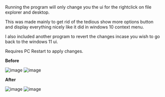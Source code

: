 Running the program will only change you the ui for the rightclick on file explorer and desktop.

This was made mainly to get rid of the tedious show more options button and display everything nicely like it did in windows 10 context menu.

I also included another program to revert the changes incase you wish to go back to the windows 11 ui.

Requires PC Restart to apply changes.

**Before**

![image](https://github.com/derekburnz/Windows-10-Context-menu-script/assets/127548116/e508734a-7206-4e1d-bd67-4b882e47f41f)
![image](https://github.com/derekburnz/Windows-10-Context-menu-script/assets/127548116/c9213a2e-b010-43f1-9dcc-4ce8d2259f05)

**After**

![image](https://github.com/derekburnz/Windows-10-Context-menu-script/assets/127548116/1d4436d8-a994-4bea-8df5-be8e4e89abbc)
![image](https://github.com/derekburnz/Windows-10-Context-menu-script/assets/127548116/f1b120e8-debe-48c7-a7ba-0a652210fc1a)

